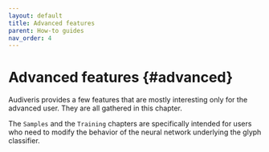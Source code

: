 ```yaml
---
layout: default
title: Advanced features
parent: How-to guides
nav_order: 4
---
```

# Advanced features {#advanced}

Audiveris provides a few features that are mostly interesting only for the advanced user.
They are all gathered in this chapter.

The `Samples` and the `Training` chapters are specifically intended for users who need
to modify the behavior of the neural network underlying the glyph classifier.
